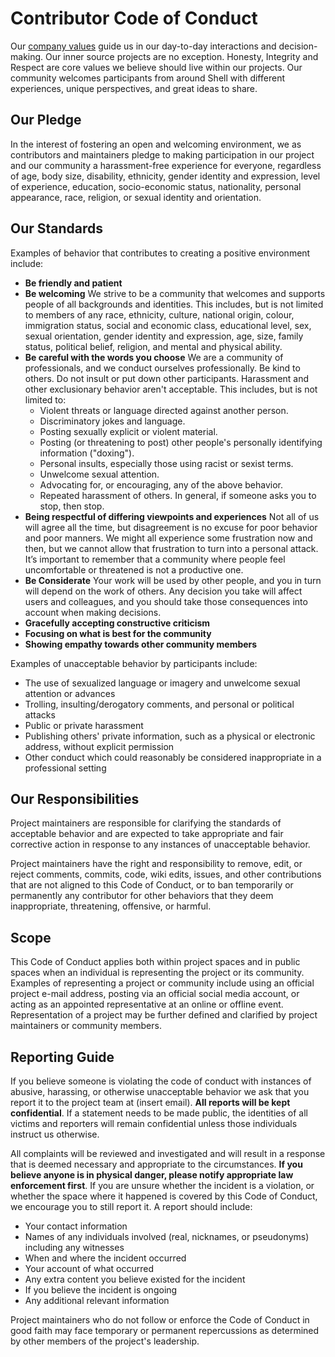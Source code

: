 # Contributor Code of Conduct

Our [company values](https://eu001-sp.shell.com/sites/AAFAA5088/Pages/sgbp.aspx) guide us in our day-to-day interactions and decision-making. Our inner source projects are no exception. Honesty, Integrity and Respect are core values we believe should live within our projects. Our community welcomes participants from around Shell with different experiences, unique perspectives, and great ideas to share.

## Our Pledge

In the interest of fostering an open and welcoming environment, we as
contributors and maintainers pledge to making participation in our project and
our community a harassment-free experience for everyone, regardless of age, body
size, disability, ethnicity, gender identity and expression, level of experience,
education, socio-economic status, nationality, personal appearance, race,
religion, or sexual identity and orientation.

## Our Standards

Examples of behavior that contributes to creating a positive environment
include:

* **Be friendly and patient**
* **Be welcoming** We strive to be a community that welcomes and supports people of all backgrounds and identities.
This includes, but is not limited to members of any race, ethnicity, culture, national origin, colour, immigration status, social and economic class, educational level, sex, sexual orientation, gender identity and expression, age, size, family status, political belief, religion, and mental and physical ability.
* **Be careful with the words you choose** We are a community of professionals, and we conduct ourselves professionally. Be kind to others. Do not insult or put down other participants. Harassment and other exclusionary behavior aren't acceptable. This includes, but is not limited to:
  * Violent threats or language directed against another person.
  * Discriminatory jokes and language.
  * Posting sexually explicit or violent material.
  * Posting (or threatening to post) other people's personally identifying information ("doxing").
  * Personal insults, especially those using racist or sexist terms.
  * Unwelcome sexual attention.
  * Advocating for, or encouraging, any of the above behavior.
  * Repeated harassment of others. In general, if someone asks you to stop, then stop.
* **Being respectful of differing viewpoints and experiences** Not all of us will agree all the time, but disagreement is no excuse for poor behavior and poor manners. We might all experience some frustration now and then, but we cannot allow that frustration to turn into a personal attack.
It’s important to remember that a community where people feel uncomfortable or threatened is not a productive one.
* **Be Considerate** Your work will be used by other people, and you in turn will depend on the work of others. Any decision you take will affect users and colleagues, and you should take those consequences into account when making decisions.
* **Gracefully accepting constructive criticism**
* **Focusing on what is best for the community**
* **Showing empathy towards other community members**

Examples of unacceptable behavior by participants include:

* The use of sexualized language or imagery and unwelcome sexual attention or
  advances
* Trolling, insulting/derogatory comments, and personal or political attacks
* Public or private harassment
* Publishing others' private information, such as a physical or electronic
  address, without explicit permission
* Other conduct which could reasonably be considered inappropriate in a
  professional setting

## Our Responsibilities

Project maintainers are responsible for clarifying the standards of acceptable
behavior and are expected to take appropriate and fair corrective action in
response to any instances of unacceptable behavior.

Project maintainers have the right and responsibility to remove, edit, or
reject comments, commits, code, wiki edits, issues, and other contributions
that are not aligned to this Code of Conduct, or to ban temporarily or
permanently any contributor for other behaviors that they deem inappropriate,
threatening, offensive, or harmful.

## Scope

This Code of Conduct applies both within project spaces and in public spaces
when an individual is representing the project or its community. Examples of
representing a project or community include using an official project e-mail
address, posting via an official social media account, or acting as an appointed
representative at an online or offline event. Representation of a project may be
further defined and clarified by project maintainers or community members.

## Reporting Guide

If you believe someone is violating the code of conduct with instances of abusive,
harassing, or otherwise unacceptable behavior we ask that you report it to the
project team at (insert email). **All reports will be kept confidential**. If a
statement needs to be made public, the identities of all victims and reporters
will remain confidential unless those individuals instruct us otherwise.

All complaints will be reviewed and investigated and will result in a response that
is deemed necessary and appropriate to the circumstances. **If you believe anyone is in physical danger, please notify appropriate law enforcement first**.
If you are unsure whether the incident is a violation, or whether the space where
it happened is covered by this Code of Conduct, we encourage you to still report it.
A report should include:

* Your contact information
* Names of any individuals involved (real, nicknames, or pseudonyms) including any witnesses
* When and where the incident occurred
* Your account of what occurred
* Any extra content you believe existed for the incident
* If you believe the incident is ongoing
* Any additional relevant information

Project maintainers who do not follow or enforce the Code of Conduct in good
faith may face temporary or permanent repercussions as determined by other
members of the project's leadership.
